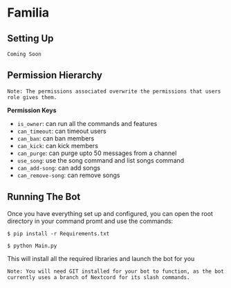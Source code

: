 # Familia

## Setting Up

```Coming Soon```


## Permission Hierarchy

```Note: The permissions associated overwrite the permissions that users role gives them.```

**Permission Keys**
- `is_owner`: can run all the commands and features
- `can_timeout`: can timeout users
- `can_ban`: can ban members
- `can_kick`: can kick members
- `can_purge`: can purge upto 50 messages from a channel
- `use_song`: use the song command and list songs command
- `can_add-song`: can add songs
- `can_remove-song`: can remove songs


## Running The Bot

Once you have everything set up and configured, you can open the root directory in your command promt and use the commands:

```shell
$ pip install -r Requirements.txt

$ python Main.py
```

This will install all the required libraries and launch the bot for you

```Note: You will need GIT installed for your bot to function, as the bot currently uses a branch of Nextcord for its slash commands.```
